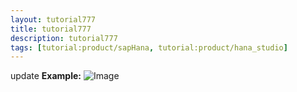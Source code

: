 ```yaml
---
layout: tutorial777
title: tutorial777
description: tutorial777
tags: [tutorial:product/sapHana, tutorial:product/hana_studio]
---
```

update
 **Example:** 
![Image](https://octodex.github.com/images/yaktocat.png)
